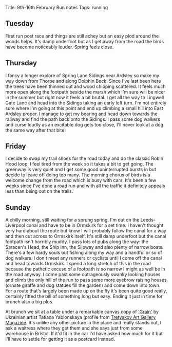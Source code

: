 Title: 9th-16th February Run notes
Tags: running

## Tuesday

First run post race and things are still achey but an easy plod around the woods helps. It's damp underfoot but as I get
away from the road the birds have become noticeably louder. Spring feels close.

## Thursday

I fancy a longer explore of Spring Lane Sidings near Ardsley so make my way down from Thorpe and along Dolphin Beck. Since
I've last been here the trees have been thinned out and wood chipping scattered. It feels much more open along the footpath
beside the marsh which I'm sure will be nicer in the summer but right now it feels a bit brutal. I get all the way to Lingwell
Gate Lane and head into the Sidings taking an early left turn. I'm not entirely sure where I'm going at this point and end
up climbing a small hill into East Ardsley proper. I manage to get my bearing and head down towards the railway and find
the path back onto the Sidings. I pass some dog walkers and curse loudly as an excitable dog gets too close, I'll never 
look at a dog the same way after that bite!

## Friday

I decide to swap my trail shoes for the road today and do the classic Robin Hood loop. I feel tired from the week so it 
takes a bit to get going. The greenway is very quiet and I get some good uninterrupted bursts in but decide to leave off
doing too many. The morning chorus of birds is a welcome change from the road which is busy with cars. It's been a few
weeks since I've done a road run and with all the traffic it definitely appeals less than being out on the trails.

## Sunday

A chilly morning, still waiting for a sprung spring. I'm out on the Leeds-Liverpool canal and have to be in Ormskirk for
a set time. I haven't thought very hard about the route but know I will probably follow the canal for a way and then cut 
across to Ormskirk itself. It's still damp underfoot but the canal footpath isn't horribly muddy. I pass lots of pubs along 
the way: the Saracen's Head, the Ship Inn, the Slipway and also plenty of narrow boats. There's a few hardy souls out fishing
along my way and a handful or so of dog walkers. I don't meet any runners or cyclists until I come off the canal and head
towards Ormskirk. I spend a long stretch of this in the road because the pathetic excuse of a footpath is so narrow I might
as well be in the road anyway. I come past some outrageously swanky looking houses and climb the only hill of the run to
pass some more eyebrow raising houses (ornate giraffe and dog statues fill the garden) and come down into town. For a route
that's largely been made up on the fly it's been quite good really, certainly fitted the bill of something long but easy. 
Ending it just in time for brunch also a big plus.

At brunch we sit at a table under a remarkable canvas copy of ['Grain'](https://www.tretyakovgallerymagazine.com/sites/default/files/illustrations/art_45_05_09.jpg)
by Ukrainian artist Tatiana Yablonskaya (profile from [Tretyakov Art Gallery Magazine](https://www.tretyakovgallerymagazine.com/articles/4-2014-45/tatiana-yablonskaya-1949-artists-true-heart#).
It's unlike any other picture in the place and really stands out, I ask a waitress where they get them and she says just 
from some warehouse in Bristol. If it'd fit in the car I'd have asked how much for it but I'll have to settle for getting
it as a postcard instead.
